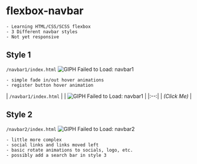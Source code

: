 # flexbox-navbar
```
- Learning HTML/CSS/SCSS flexbox
- 3 Different navbar styles
- Not yet responsive
```

## Style 1

`/navbar1/index.html`
![GIPH Failed to Load: navbar1](https://i.imgur.com/qWQNEtY.gif)
```
- simple fade in/out hover animations
- register button hover animation
```

| `/navbar1/index.html` | 
| ![GIPH Failed to Load: navbar1](https://i.imgur.com/qWQNEtY.gif) |
|:--:| 
| *(Click Me)* |

## Style 2
`/navbar2/index.html`
![GIPH Failed to Load: navbar2](https://i.imgur.com/dYWYCJW.gif)
```
- little more complex
- social links and links moved left
- basic rotate animations to socials, logo, etc.
- possibly add a search bar in style 3
```